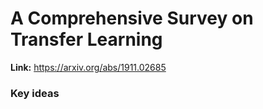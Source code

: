 # A Comprehensive Survey on Transfer Learning

**Link:** https://arxiv.org/abs/1911.02685

### Key ideas
